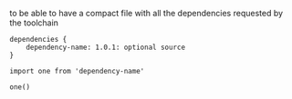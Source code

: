 to be able to have a compact file with all the dependencies requested by the toolchain



``` denatural
dependencies {
    dependency-name: 1.0.1: optional source
}

import one from 'dependency-name'

one()
```
